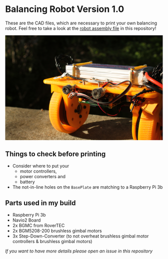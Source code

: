 # Balancing Robot Version 1.0

These are the CAD files, which are necessary to print your own balancing robot. Feel free to take a look at the [robot assembly file](RobotAssembly.stl) in this repository!

![Balancing Robot](robot.jpg)

## Things to check before printing

* Consider where to put your 
  * motor controllers,
  * power converters and
  * battery
* The not-in-line holes on the `BasePlate` are matching to a Raspberry Pi 3b

## Parts used in my build

* Raspberry Pi 3b
* Navio2 Board
* 2x BGMC from RoverTEC
* 2x BGM5208-200 brushless gimbal motors
* 3x Step-Down-Converter (to not overheat brushless gimbal motor controllers & brushless gimbal motors) 

*If you want to have more details please open an issue in this repository*
